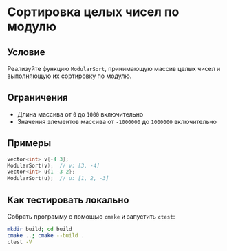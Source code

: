 # Сортировка целых чисел по модулю

## Условие

Реализуйте функцию `ModularSort`, принимающую массив целых чисел и выполняющую их сортировку по модулю.

## Ограничения

* Длина массива от `0` до `1000` включительно
* Значения элементов массива от `-1000000` до `1000000` включительно

## Примеры

```cpp
vector<int> v{-4 3};
ModularSort(v);  // v: [3, -4]
vector<int> u{1 -3 2};
ModularSort(u);  // u: [1, 2, -3]
```

## Как тестировать локально

Собрать программу с помощью `cmake` и запустить `ctest`:

```bash
mkdir build; cd build
cmake ..; cmake --build .
ctest -V
```

